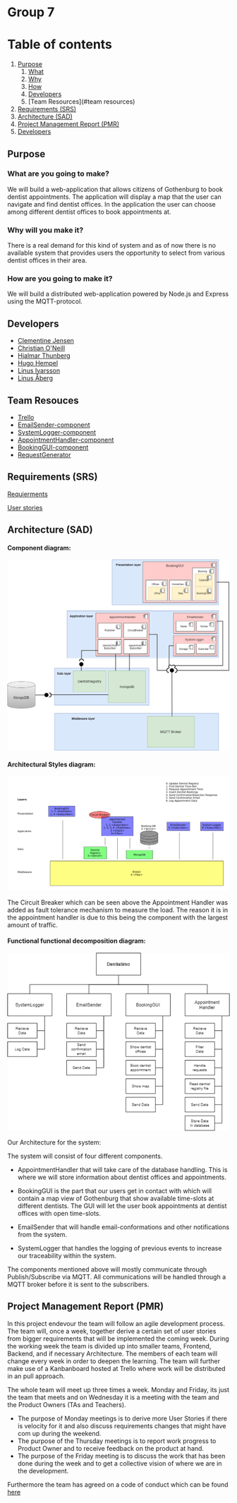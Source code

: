 # Group 7

# Table of contents
1. [Purpose](#purpose)
    1. [What](#what)
    2. [Why](#why)
    3. [How](#how)
    4. [Developers](#developers)
    5. [Team Resources](#team resources)
2. [Requirements (SRS)](#requirements)
3. [Architecture (SAD)](#architecture)
4. [Project Management Report (PMR)](#pmr) 
5. [Developers](#developers)

## Purpose <a name="purpose"></a>
### What are you going to make? <a name="what"></a>
We will build a web-application that allows citizens of Gothenburg to book dentist appointments. 
The application will display a map that the user can navigate and find dentist offices.
In the application the user can choose among different dentist offices to book appointments at. 

### Why will you make it? <a name="why"></a>
There is a real demand for this kind of system and as of now there is no available system that 
provides users the opportunity to select from various dentist offices in their area.

### How are you going to make it? <a name="how"></a>
We will build a distributed web-application powered by Node.js and Express using the MQTT-protocol.

## Developers <a name="developers"></a>

- [Clementine Jensen](https://git.chalmers.se/jensenb)
- [Christian O'Neill](https://git.chalmers.se/oneillc)
- [Hjalmar Thunberg](https://git.chalmers.se/hjathu)
- [Hugo Hempel](https://git.chalmers.se/hugohe)
- [Linus Ivarsson](https://git.chalmers.se/ilinus)
- [Linus Åberg](https://git.chalmers.se/linusab)


## Team Resouces <a name="team resources"></a>

- [Trello](https://trello.com/b/9ccpzxgs/dit-355-2020-team-7)
- [EmailSender-component](https://git.chalmers.se/courses/dit355/2020/group-7/notifier)
- [SystemLogger-component](https://git.chalmers.se/courses/dit355/2020/group-7/logger)
- [AppointmentHandler-component](https://git.chalmers.se/courses/dit355/2020/group-7/backend)
- [BookingGUI-component](https://git.chalmers.se/courses/dit355/2020/group-7/ui)
- [RequestGenerator](https://git.chalmers.se/courses/dit355/2020/group-7/requestgenerator)

## Requirements (SRS) <a name="requirements"></a>
[Requierments](/Requirements.md)

[User stories](/UserStories.md)

## Architecture (SAD) <a name="architecture"></a>

#### Component diagram:
![component_diagram](./images/component_diagram.png)

#### Architectural Styles diagram:
![architectural_styles_digram](./images/ArchitecturalStylesDiagram.png)

The Circuit Breaker which can be seen above the Appointment Handler was added as fault tolerance mechanism to measure the load. 
The reason it is in the appointment handler is due to this being the component with the largest amount of traffic.

#### Functional functional decomposition diagram:
![functional_decomposition](./images/functional_decomposition.png)


Our Architecture for the system:

The system will consist of four different components. 
* AppointmentHandler that will take care of the database handling. This is where we will store information about dentist offices and appointments.

* BookingGUI is the part that our users get in contact with which will contain a map view of Gothenburg that show available time-slots at different dentists. The GUI will let the user book appointments at dentist offices with open time-slots.

* EmailSender that will handle email-conformations and other notifications from the system.

* SystemLogger that handles the logging of previous events to increase our traceability within the system. 

The components mentioned above will mostly communicate through Publish/Subscribe via MQTT. All communications will be handled through a MQTT broker before it is sent to the subscribers. 

## Project Management Report (PMR) <a name="pmr"></a>
In this project endevour the team will follow an agile development process. The team will, once a week, together derive a certain set of user stories from bigger requirements that will be implemented the coming week. During the working week the team is divided up into smaller teams, Frontend, Backend, and if necessary Architecture. The members of each team will change every week in order to deepen the learning. The team will further make use of a Kanbanboard hosted at Trello where work will be distributed in an pull approach. 

The whole team will meet up three times a week. Monday and Friday, its just the team that meets and on Wednesday it is a meeting with the team and the Product Owners (TAs and Teachers).
* The purpose of Monday meetings is to derive more User Stories if there is velocity for it and also discuss requirements changes that might have com up during the weekend.
* The purpose of the Thursday meetings is to report work progress to Product Owner and to receive feedback on the product at hand.
* The purpose of the Friday meeting is to discuss the work that has been done during the week and to get a collective vision of where we are in the development.

Furthermore the team has agreed on a code of conduct which can be found [here](/TeamContract.md)



